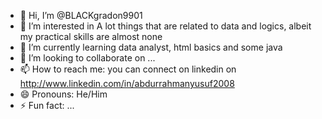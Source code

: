 - 👋 Hi, I’m @BLACKgradon9901
- 👀 I’m interested in A lot things that are related to data and logics, albeit my practical skills are almost none
- 🌱 I’m currently learning data analyst, html basics and some java
- 💞️ I’m looking to collaborate on ...
- 📫 How to reach me: you can connect on linkedin on http://www.linkedin.com/in/abdurrahmanyusuf2008
- 😄 Pronouns: He/Him
- ⚡ Fun fact: ...

<!---
BLACKgradon9901/BLACKgradon9901 is a ✨ special ✨ repository because its `README.md` (this file) appears on your GitHub profile.
You can click the Preview link to take a look at your changes.
--->
